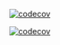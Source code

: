 [![codecov](https://coverage.dubizzlecloud.com/gle/olx:dubizzle:developers:mobile:android/android-dubizzle-shared/branch/develop/graph/badge.svg?token=Gpk2jzMYF6)](https://coverage.dubizzlecloud.com/gle/olx:dubizzle:developers:mobile:android/android-dubizzle-shared)

[![codecov](https://coverage.dubizzlecloud.com/gle/olx:dubizzle:developers:mobile:android/android-dubizzle-shared/branch/develop/graphs/commits.svg?token=Gpk2jzMYF6)](https://coverage.dubizzlecloud.com/gle/olx:dubizzle:developers:mobile:android/android-dubizzle-property)
